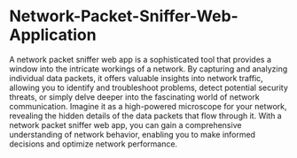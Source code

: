 # Network-Packet-Sniffer-Web-Application

A network packet sniffer web app is a sophisticated tool that provides a window into the intricate workings of a network. By capturing and analyzing individual data packets, it offers valuable insights into network traffic, allowing you to identify and troubleshoot problems, detect potential security threats, or simply delve deeper into the fascinating world of network communication. Imagine it as a high-powered microscope for your network, revealing the hidden details of the data packets that flow through it. With a network packet sniffer web app, you can gain a comprehensive understanding of network behavior, enabling you to make informed decisions and optimize network performance.
